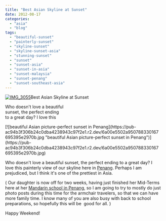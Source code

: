 ```yaml
---
title: "Best Asian Skyline at Sunset"
date: 2012-08-17
categories: 
  - "asia"
  - "blog"
tags: 
  - "beautiful-sunset"
  - "painterly-sunset"
  - "skyline-sunset"
  - "skyline-sunset-asia"
  - "stunning-sunset"
  - "sunset"
  - "sunset-asia"
  - "sunset-in-asia"
  - "sunset-malaysia"
  - "sunset-penang"
  - "sunset-southeast-asia"
---
```


[![IMG_3055](https://pub-ac94b3f306b24c0dba4238943c97f2e1.r2.dev/6a00e5502a95078833016767934b8d970b.jpg "IMG_3055")](https://pub-ac94b3f306b24c0dba4238943c97f2e1.r2.dev/6a00e5502a95078833016767934b8d970b.jpg)Best Asian Skyline at Sunset

Who doesn't love a beautiful  
sunset, the perfect ending  
to a great day? I love this

<!--more--> [![beautiful Asian picture-perfect sunset in Penang](https://pub-ac94b3f306b24c0dba4238943c97f2e1.r2.dev/6a00e5502a950788330167695395e2970b.jpg "beautiful Asian picture-perfect sunset in Penang")](https://pub-ac94b3f306b24c0dba4238943c97f2e1.r2.dev/6a00e5502a950788330167695395e2970b.jpg)  
  
  
Who doesn't love a beautiful sunset, the perfect ending to a great day? I love this painterly view of our skyline here in [Penang](http://soultravelers3new.local/2012/03/finding-a-vacation-rental-apartment-in-penang-2.html "Penang our rental home"). Perhaps I am prejudiced, but I think it's one of the prettiest in Asia.  
  
( Our daughter is now off for two weeks, having just finished her Mid-Terms here at her [Mandarin school in Penang](http://soultravelers3new.local/2012/06/why-learn-mandarin-in-tropical-asia-penang.html "mandarin school in Penang"), so I am going to try to mostly do just photo posts during this time for the armchair travelers, so that we can have more family time. I know many of you are also busy with back to school preparations, so hopefully this will be  good for all. )  
  
Happy Weekend!
